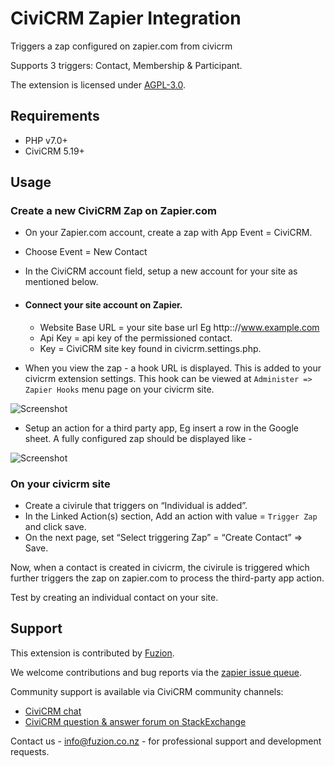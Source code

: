 # CiviCRM Zapier Integration

Triggers a zap configured on zapier.com from civicrm

Supports 3 triggers: Contact, Membership & Participant.

The extension is licensed under [AGPL-3.0](LICENSE.txt).

## Requirements

* PHP v7.0+
* CiviCRM 5.19+

## Usage

### Create a new CiviCRM Zap on Zapier.com
- On your Zapier.com account, create a zap with App Event = CiviCRM.
- Choose Event = New Contact
- In the CiviCRM account field, setup a new account for your site as mentioned below.

- #### Connect your site account on Zapier.
    - Website Base URL = your site base url Eg http:://www.example.com
    - Api Key = api key of the permissioned contact.
    - Key = CiviCRM site key found in civicrm.settings.php.

- When you view the zap - a hook URL is displayed. This is added to your civicrm extension settings. This hook can be viewed at `Administer => Zapier Hooks` menu page on your civicrm site.

![Screenshot](/images/connect_civicrm_on_zapier.jpg)

- Setup an action for a third party app, Eg insert a row in the Google sheet. A fully configured zap should be displayed like -

![Screenshot](/images/zap.jpg)

### On your civicrm site
- Create a civirule that triggers on “Individual is added”.
- In the Linked Action(s) section, Add an action with value = `Trigger Zap` and click save.
- On the next page, set “Select triggering Zap” = “Create Contact” => Save.

Now, when a contact is created in civicrm, the civirule is triggered which further triggers the zap on zapier.com to process the third-party app action.

Test by creating an individual contact on your site.

## Support

This extension is contributed by [Fuzion](https://www.fuzion.co.nz).

We welcome contributions and bug reports via the [zapier issue queue](https://github.com/fuzionnz/zapier/issues).

Community support is available via CiviCRM community channels:

* [CiviCRM chat](https://chat.civicrm.org)
* [CiviCRM question & answer forum on StackExchange](https://civicrm.stackexchange.com)

Contact us - info@fuzion.co.nz - for professional support and development requests.
